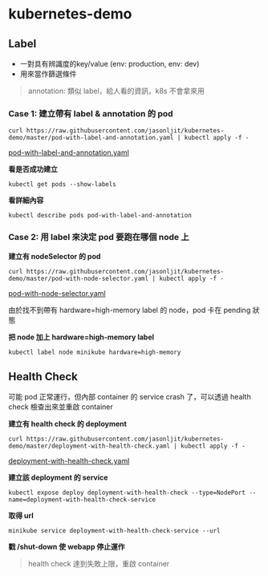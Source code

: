 # kubernetes-demo

## Label

- 一對具有辨識度的key/value (env: production, env: dev)
- 用來當作篩選條件
> annotation: 類似 label，給人看的資訊，k8s 不會拿來用


### Case 1: 建立帶有 label & annotation 的 pod
```
curl https://raw.githubusercontent.com/jasonljit/kubernetes-demo/master/pod-with-label-and-annotation.yaml | kubectl apply -f -
```
[pod-with-label-and-annotation.yaml](https://github.com/jasonljit/kubernetes-demo/blob/master/pod-with-label-and-annotation.yaml)

**看是否成功建立**
```
kubectl get pods --show-labels
```
**看詳細內容**
```
kubectl describe pods pod-with-label-and-annotation
```

### Case 2: 用 label 來決定 pod 要跑在哪個 node 上
**建立有 nodeSelector 的 pod**
```
curl https://raw.githubusercontent.com/jasonljit/kubernetes-demo/master/pod-with-node-selector.yaml | kubectl apply -f -
```
[pod-with-node-selector.yaml](https://github.com/jasonljit/kubernetes-demo/blob/master/pod-with-node-selector.yaml)

由於找不到帶有 hardware=high-memory label 的 node，pod 卡在 pending 狀態

**把 node 加上 hardware=high-memory label**
```
kubectl label node minikube hardware=high-memory
```

## Health Check

可能 pod 正常運行，但內部 container 的 service crash 了，可以透過 health check 檢查出來並重啟 container

**建立有 health check 的 deployment**
```
curl https://raw.githubusercontent.com/jasonljit/kubernetes-demo/master/deployment-with-health-check.yaml | kubectl apply -f -
```
[deployment-with-health-check.yaml](https://github.com/jasonljit/kubernetes-demo/blob/master/deployment-with-health-check.yaml)

**建立該 deployment 的 service**
```
kubectl expose deploy deployment-with-health-check --type=NodePort --name=deployment-with-health-check-service
```

**取得 url**
```
minikube service deployment-with-health-check-service --url
```

**戳 /shut-down 使 webapp 停止運作**
> health check 達到失敗上限，重啟 container
